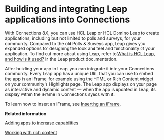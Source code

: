 # Building and integrating Leap applications into Connections

With Connections 8.0, you can use HCL Leap or HCL Domino Leap to create applications, including but not limited to polls and surveys, for your community. Compared to the old Polls & Surveys app, Leap gives you expanded options for designing the look and feel and functionality of your application. To find out more about using Leap, refer to [What is HCL Leap, and how is it used?](https://help.hcltechsw.com/Leap/9.3.1/get_overview.html) in the Leap product documentation.

After building your app in Leap, you can integrate it into your Connections community. Every Leap app has a unique URL that you can use to embed the app in an iFrame, for example using the HTML or Rich Content widget on your community's Highlights page. The Leap app displays on your page as interactive and dynamic content —  when the app is updated in Leap, its display within the iFrame in Connections syncs with it.

To learn how to insert an iFrame, see [Inserting an iFrame](../eucommon/t_eucommon_insert_iFrame.md).

**Related information**

[Adding apps to increase capabilities](../communities/c_com_add_widgets.md)

[Working with rich content](../communities/community_rich_content_frame.md)